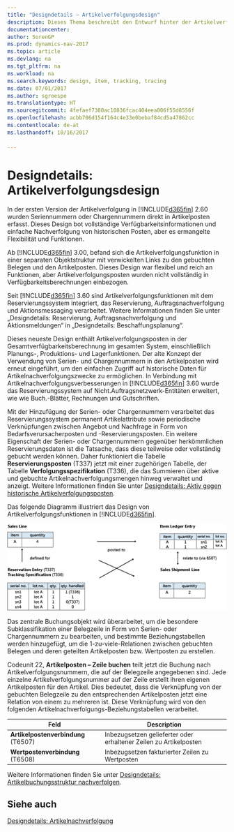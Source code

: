 ```yaml
---
title: "Designdetails – Artikelverfolgungsdesign"
description: Dieses Thema beschreibt den Entwurf hinter der Artikelverfolgung in [!INCLUDE[d365fin](includes/d365fin_md.md)].
documentationcenter: 
author: SorenGP
ms.prod: dynamics-nav-2017
ms.topic: article
ms.devlang: na
ms.tgt_pltfrm: na
ms.workload: na
ms.search.keywords: design, item, tracking, tracing
ms.date: 07/01/2017
ms.author: sgroespe
ms.translationtype: HT
ms.sourcegitcommit: 4fefaef7380ac10836fcac404eea006f55d8556f
ms.openlocfilehash: acbb706d154f164c4e33e0bebaf84cd5a47862cc
ms.contentlocale: de-at
ms.lasthandoff: 10/16/2017

---
```

# <a name="design-details-item-tracking-design"></a>Designdetails: Artikelverfolgungsdesign
In der ersten Version der Artikelverfolgung in [!INCLUDE[d365fin](includes/d365fin_md.md)] 2.60 wurden Seriennummern oder Chargennummern direkt in Artikelposten erfasst. Dieses Design bot vollständige Verfügbarkeitsinformationen und einfache Nachverfolgung von historischen Posten, aber es ermangelte Flexibilität und Funktionen.  

Ab [!INCLUDE[d365fin](includes/d365fin_md.md)] 3.00, befand sich die Artikelverfolgungsfunktion in einer separaten Objektstruktur mit verwickelten Links zu den gebuchten Belegen und den Artikelposten. Dieses Design war flexibel und reich an Funktionen, aber Artikelverfolgungsposten wurden nicht vollständig in Verfügbarkeitsberechnungen einbezogen.  

Seit [!INCLUDE[d365fin](includes/d365fin_md.md)] 3.60 sind Artikelverfolgungsfunktionen mit dem Reservierungssystem integriert, das Reservierung, Auftragsnachverfolgung und Aktionsmessaging verarbeitet. Weitere Informationen finden Sie unter „Designdetails: Reservierung, Auftragsnachverfolgung und Aktionsmeldungen“ in „Designdetails: Beschaffungsplanung“.  

Dieses neueste Design enthält Artikelverfolgungsposten in der Gesamtverfügbarkeitsberechnung im gesamten System, einschließlich Planungs-, Produktions- und Lagerfunktionen. Der alte Konzept der Verwendung von Serien- und Chargennummern in den Artikelposten wird erneut eingeführt, um den einfachen Zugriff auf historische Daten für Artikelnachverfolgungszwecke zu ermöglichen. In Verbindung mit Artikelnachverfolgungsverbesserungen in [!INCLUDE[d365fin](includes/d365fin_md.md)] 3.60 wurde das Reservierungssystem auf Nicht.Auftragsnetzwerk-Entitäten erweitert, wie wie Buch.-Blätter, Rechnungen und Gutschriften.  

Mit der Hinzufügung der Serien- oder Chargennummern verarbeitet das Reservierungssystem permanent Artikelattribute sowie periodische Verknüpfungen zwischen Angebot und Nachfrage in Form von Bedarfsverursacherposten und -Reservierungsposten. Ein weitere Eigenschaft der Serien- oder Chargennummern gegenüber herkömmlichen Reservierungsdaten ist die Tatsache, dass diese teilweise oder vollständig gebucht werden können. Daher funktioniert die Tabelle **Reservierungsposten** (T337) jetzt mit einer zugehörigen Tabelle, der Tabelle **Verfolgungsspezifikation** (T336), die das Summieren über aktive und gebuchte Artikelnachverfolgungsmengen hinweg verwaltet und anzeigt. Weitere Informationen finden Sie unter [Designdetails: Aktiv gegen historische Artikelverfolgungsposten](design-details-active-versus-historic-item-tracking-entries.md).  

Das folgende Diagramm illustriert das Design von Artikelverfolgungsfunktionen in [!INCLUDE[d365fin](includes/d365fin_md.md)].  

![Artikelverfolgungsentwurf](media/design_details_item_tracking_design.png "design_details_item_tracking_design")  

Das zentrale Buchungsobjekt wird überarbeitet, um die besondere Subklassifikation einer Belegzeile in Form von Serien- oder Chargennummern zu bearbeiten, und bestimmte Beziehungstabellen werden hinzugefügt, um die 1-zu-viele-Relationen zwischen gebuchten Belegen und deren geteilten Artikelposten bzw. Wertposten zu erstellen.  

Codeunit 22, **Artikelposten – Zeile buchen** teilt jetzt die Buchung nach Artikelverfolgungsnummern, die auf der Belegzeile angegebenen sind. Jede einzelne Artikelverfolgungsnummer auf der Zeile erstellt ihren eigenen Artikelposten für den Artikel. Dies bedeutet, dass die Verknüpfung von der gebuchten Belegzeile zu den entsprechenden Artikelposten jetzt eine Relation von einem zu mehreren ist. Diese Verknüpfung wird von den folgenden Artikelnachverfolgungs-Beziehungstabellen verarbeitet.  

|Feld|Description|  
|---------------|---------------------------------------|  
|**Artikelpostenverbindung** (T6507)|Inbezugsetzen gelieferter oder erhaltener Zeilen zu Artikelposten|  
|**Wertpostenverbindung** (T6508)|Inbezugsetzen fakturierter Zeilen zu Wertposten|  

Weitere Informationen finden Sie unter [Designdetails: Artikelbuchungsstruktur nachverfolgen](design-details-item-tracking-posting-structure.md).  

## <a name="see-also"></a>Siehe auch  
[Designdetails: Artikelnachverfolgung](design-details-item-tracking.md)

